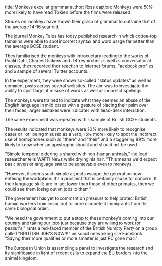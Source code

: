 title: Monkeys excel at grammar
author: Ross
caption: Monkeys were 50% more likely to have read Tolkien before the films were released

<p>
Studies on monkeys have shown their grasp of grammar to outshine that of the average 14-16 year old.
</p>
<!--BREAK-->
<p>
The journal Monkey Tales has today published
research in which cotton-top tamarins were
able to spot incorrect syntax and word usage
far better than the average GCSE student.
</p>
<p>
They familiarised the monkeys with introductary
reading to the works of Roald Dahl, Charles Dickens
and Jeffrey Archer as well as conversational
classes, then recorded their reaction to
Internet forums, Facebook profiles and a sample
of several Twitter accounts.
</p>
<p>
In the experiment, they were shown so-called
"status updates" as well as comment posts across
several websites. The aim was to investigate
the ability to spot flagrant misuse of words
as well as incorrect spellings.
</p>
<p>
The monkeys were trained to indicate what
they deemed an abuse of the English language in mild
cases with a gesture of placing their palm over their
faces; larger mistakes were indicated with head-desk interaction.
</p>
<p>
The same experiment was repeated with a sample of
British GCSE students.
</p>
<p>
The results indicated that monkeys were 20% more
likely to recognise cases of "of" being misused
as a verb, 15% more likely to spot the incorrect
use of homophones such as "there" and "their" and
a staggering 89% more likely to know when
an apostrophe should and should not be used.
</p>
<p>
"Simple temporal ordering is shared with non-human animals,"
the lead researcher tells WAFTI News while drying his hair.
"This means we'd expect basic levels of language skill
to be achievable even to monkeys."
</p>
<p>
"However, it seems such simple aspects escape the
generation now entering the workplace. It's a prospect
that is certainly cause for concern. If their language
skills are in fact lower than those of other primates,
then we could see them losing out on jobs to them."
</p>
<p>
The government has yet to comment on pressure to
help protect British, human workers from losing
out to more competent immigrants from the same
biological order.
</p>
<p>
"We need the government to put a stop to these monkey's
coming into our country and taking our jobs just
because they are willing to work for peanut's," rants
a red-faced member of the British Numpty Party on
a group called "BRITTISH JOB'S NOW!!!" on social
networking site Facebook. "Saying
their more qualified or more smarter is just PC gone mad."
</p>
<p>
The European Union is assembling a panel to investigate
the research and its significance in light of recent
calls to expand the EU borders into the animal kingdom.
</p>
